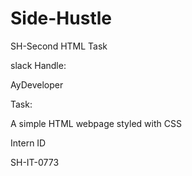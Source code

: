 # Side-Hustle
SH-Second HTML Task

slack Handle:

AyDeveloper

Task:

A simple HTML webpage styled with CSS

Intern ID

SH-IT-0773
